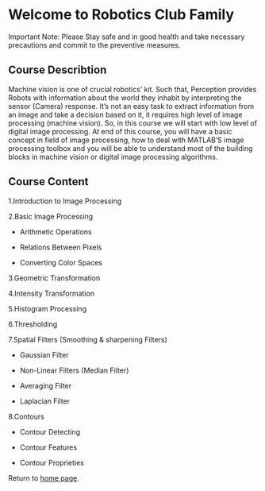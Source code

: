 # Welcome to Robotics Club Family
Important Note: Please Stay safe and in good health and take necessary precautions and commit to the preventive measures.

## Course Describtion
Machine vision is one of crucial robotics’ kit. Such that, Perception provides Robots with information about the world they inhabit by interpreting the sensor (Camera) response. It’s not an easy task to extract information from an image and take a decision based on it, it requires high level of image processing (machine vision). So, in this course we will start with low level of digital image processing. At end of this course, you will have a basic concept in field of image processing, how to deal with MATLAB’S image processing toolbox and you will be able to understand most of the building blocks in machine vision or digital image processing algorithms.
## Course Content

1.Introduction to Image Processing

2.Basic Image Processing

- Arithmetic Operations

- Relations Between Pixels

- Converting Color Spaces

3.Geometric Transformation

4.Intensity Transformation

5.Histogram Processing

6.Thresholding

7.Spatial Filters (Smoothing & sharpening Filters)

- Gaussian Filter
  
- Non-Linear Filters (Median Filter)
  
- Averaging Filter
  
- Laplacian Filter
  
8.Contours

- Contour Detecting
  
- Contour Features
  
- Contour Proprieties
  
Return to [home page](https://ejust-robotics-club.github.io/Ejust-Robotics-Club/).

